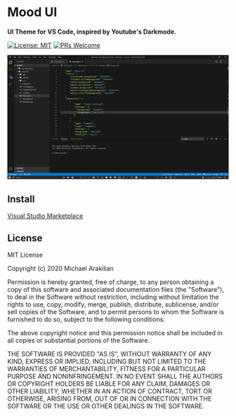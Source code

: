 # Mood UI

**UI Theme for VS Code, inspired by Youtube's Darkmode.**

[![License: MIT](https://img.shields.io/badge/License-MIT-blue.svg)](https://github.com/arakilian0/mood-ui-vscode/blob/master/LICENSE)
[![PRs Welcome](https://img.shields.io/badge/PRs-welcome-pink.svg?style=flat)](https://github.com/arakilian0/mood-ui-vscode)

![alt text](https://raw.githubusercontent.com/arakilian0/images/master/mood-ui-vscode.png "Mood UI")

## Install 
[Visual Studio Marketplace](https://marketplace.visualstudio.com/items?itemName=arakilian0.mood-ui)

## License

MIT License

Copyright (c) 2020 Michael Arakilian

Permission is hereby granted, free of charge, to any person obtaining a copy
of this software and associated documentation files (the "Software"), to deal
in the Software without restriction, including without limitation the rights
to use, copy, modify, merge, publish, distribute, sublicense, and/or sell
copies of the Software, and to permit persons to whom the Software is
furnished to do so, subject to the following conditions:

The above copyright notice and this permission notice shall be included in all
copies or substantial portions of the Software.

THE SOFTWARE IS PROVIDED "AS IS", WITHOUT WARRANTY OF ANY KIND, EXPRESS OR
IMPLIED, INCLUDING BUT NOT LIMITED TO THE WARRANTIES OF MERCHANTABILITY,
FITNESS FOR A PARTICULAR PURPOSE AND NONINFRINGEMENT. IN NO EVENT SHALL THE
AUTHORS OR COPYRIGHT HOLDERS BE LIABLE FOR ANY CLAIM, DAMAGES OR OTHER
LIABILITY, WHETHER IN AN ACTION OF CONTRACT, TORT OR OTHERWISE, ARISING FROM,
OUT OF OR IN CONNECTION WITH THE SOFTWARE OR THE USE OR OTHER DEALINGS IN THE
SOFTWARE.